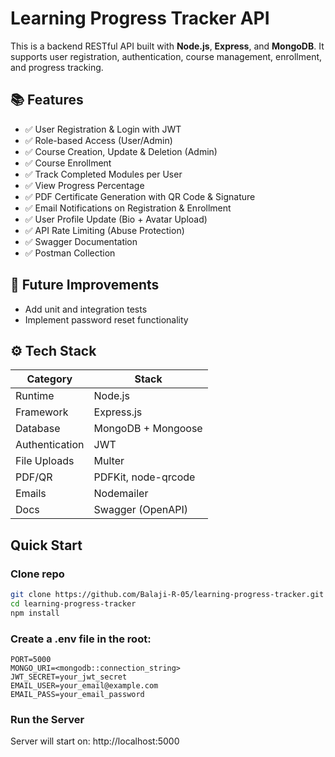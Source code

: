 # Learning Progress Tracker API

This is a backend RESTful API built with **Node.js**, **Express**, and **MongoDB**. It supports user registration, authentication, course management, enrollment, and progress tracking.

## 📚 Features

- ✅ User Registration & Login with JWT
- ✅ Role-based Access (User/Admin)
- ✅ Course Creation, Update & Deletion (Admin)
- ✅ Course Enrollment
- ✅ Track Completed Modules per User
- ✅ View Progress Percentage
- ✅ PDF Certificate Generation with QR Code & Signature
- ✅ Email Notifications on Registration & Enrollment
- ✅ User Profile Update (Bio + Avatar Upload)
- ✅ API Rate Limiting (Abuse Protection)
- ✅ Swagger Documentation
- ✅ Postman Collection

## 🚀 Future Improvements

- Add unit and integration tests
- Implement password reset functionality

## ⚙️ Tech Stack

|  **Category**  | **Stack**                    |
|----------------|------------------------------|
| Runtime        | Node.js                      |
| Framework      | Express.js                   |
| Database       | MongoDB + Mongoose           |
| Authentication | JWT                          |
| File Uploads   | Multer                       |
| PDF/QR         | PDFKit, node-qrcode          |
| Emails         | Nodemailer                   |
| Docs           | Swagger (OpenAPI)            |

## Quick Start

### Clone repo
```bash
git clone https://github.com/Balaji-R-05/learning-progress-tracker.git
cd learning-progress-tracker
npm install
```

### Create a .env file in the root:
```
PORT=5000
MONGO_URI=<mongodb::connection_string>
JWT_SECRET=your_jwt_secret
EMAIL_USER=your_email@example.com
EMAIL_PASS=your_email_password
```

### Run the Server
Server will start on: http://localhost:5000